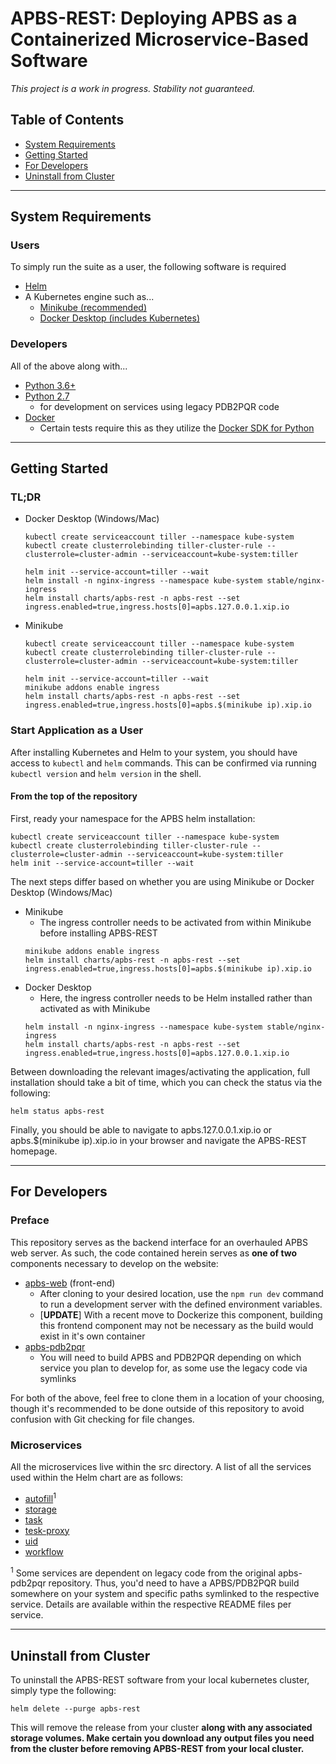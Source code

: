 # APBS-REST: Deploying APBS as a Containerized Microservice-Based Software

*This project is a work in progress. Stability not guaranteed.*

## Table of Contents
* [System Requirements](#system-requirements)
* [Getting Started](#getting-started)
* [For Developers](#for-developers)
* [Uninstall from Cluster](#uninstall-from-cluster)
<!-- * [Setup](##Setup)
* [Execution](##Execution) -->

<hr/>

## System Requirements
### Users
To simply run the suite as a user, the following software is required
- [Helm](https://helm.sh/) 
- A Kubernetes engine such as...
    - [Minikube (recommended)](https://kubernetes.io/docs/tasks/tools/install-minikube/)
    - [Docker Desktop (includes Kubernetes)](https://www.docker.com/products/docker-desktop)
### Developers
All of the above along with...
- [Python 3.6+](https://www.python.org/downloads/)
- [Python 2.7](https://www.python.org/downloads/release/python-2716/)
    - for development on services using legacy PDB2PQR code
- [Docker](https://docs.docker.com/install/)
    - Certain tests require this as they utilize the [Docker SDK for Python](https://docker-py.readthedocs.io/en/stable/)

<hr/>

## Getting Started

### TL;DR
- Docker Desktop (Windows/Mac)
    ```shell
    kubectl create serviceaccount tiller --namespace kube-system
    kubectl create clusterrolebinding tiller-cluster-rule --clusterrole=cluster-admin --serviceaccount=kube-system:tiller
    
    helm init --service-account=tiller --wait
    helm install -n nginx-ingress --namespace kube-system stable/nginx-ingress
    helm install charts/apbs-rest -n apbs-rest --set ingress.enabled=true,ingress.hosts[0]=apbs.127.0.0.1.xip.io
    ```

- Minikube
    ```shell
    kubectl create serviceaccount tiller --namespace kube-system
    kubectl create clusterrolebinding tiller-cluster-rule --clusterrole=cluster-admin --serviceaccount=kube-system:tiller

    helm init --service-account=tiller --wait
    minikube addons enable ingress
    helm install charts/apbs-rest -n apbs-rest --set ingress.enabled=true,ingress.hosts[0]=apbs.$(minikube ip).xip.io
    ```


### Start Application as a User

After installing Kubernetes and Helm to your system, you should have access to ```kubectl``` and ```helm``` commands. This can be confirmed via running ```kubectl version``` and ```helm version``` in the shell.

#### From the top of the repository
First, ready your namespace for the APBS helm installation:
```shell
kubectl create serviceaccount tiller --namespace kube-system
kubectl create clusterrolebinding tiller-cluster-rule --clusterrole=cluster-admin --serviceaccount=kube-system:tiller
helm init --service-account=tiller --wait
```

The next steps differ based on whether you are using Minikube or Docker Desktop (Windows/Mac)
- Minikube
    - The ingress controller needs to be activated from within Minikube before installing APBS-REST
    ```shell
    minikube addons enable ingress
    helm install charts/apbs-rest -n apbs-rest --set ingress.enabled=true,ingress.hosts[0]=apbs.$(minikube ip).xip.io
    ```
- Docker Desktop
    - Here, the ingress controller needs to be Helm installed rather than activated as with Minikube
    ```shell
    helm install -n nginx-ingress --namespace kube-system stable/nginx-ingress
    helm install charts/apbs-rest -n apbs-rest --set ingress.enabled=true,ingress.hosts[0]=apbs.127.0.0.1.xip.io
    ```

Between downloading the relevant images/activating the application, full installation should take a bit of time, which you can check the status via the following:
```shell
helm status apbs-rest
```

Finally, you should be able to navigate to apbs.127.0.0.1.xip.io or apbs.$(minikube ip).xip.io in your browser and navigate the APBS-REST homepage.

<hr/>


## For Developers

### Preface
This repository serves as the backend interface for an overhauled APBS web server.  As such, the code contained herein serves as **one of two** components necessary to develop on the website:
* [apbs-web](https://github.com/Eo300/apbs-web) (front-end)
  * After cloning to your desired location, use the ```npm run dev``` command to run a development server with the defined environment variables.
  * [**UPDATE**] With a recent move to Dockerize this component, building this frontend component may not be necessary as the build would exist in it's own container
* [apbs-pdb2pqr](https://github.com/Electrostatics/apbs-pdb2pqr)  
  * You will need to build APBS and PDB2PQR depending on which service you plan to develop for, as some use the legacy code via symlinks

For both of the above, feel free to clone them in a location of your choosing, though it's recommended to be done outside of this repository to avoid confusion with Git checking for file changes.

### Microservices

All the microservices live within the src directory. A list of all the services used within the Helm chart are as follows:
- [autofill](src/autofill)<sup>1</sup>
- [storage](src/storage)
- [task](src/task)
- [tesk-proxy](src/tesk)
- [uid](src/uid)
- [workflow](src/v2_workflow)

<sup>1</sup> Some services are dependent on legacy code from the original apbs-pdb2pqr repository.  Thus, you'd need to have a APBS/PDB2PQR build somewhere on your system and specific paths symlinked to the respective service.  Details are available within the respective README files per service.

<hr/>

## Uninstall from Cluster
To uninstall the APBS-REST software from your local kubernetes cluster, simply type the following:
```
helm delete --purge apbs-rest
```
This will remove the release from your cluster **along with any associated storage volumes.  Make certain you download any output files you need from the cluster before removing APBS-REST from your local cluster.**

<!-- ## Setup
### Initiate Python virtualenv "./venv/"  
From the repository root, run [initVenv.sh](initVenv.sh), which will build a Python virtualenv at "./venv" and installs the necessary Python modules within it.
```shell
./initVenv.sh
```

### Create Symbolic Link to Your PDB2PQR Build Directory
From the repository root:
```shell
ln -s <PATH TO PDB2PQR BUILD DIRECTORY> ./pdb2pqr_build
```

### Copy edited PDB2PQR *.py files into build directory  
From the repository root, copy the related PDB2PQR files ([main_cgi.py](src/pdb2pqr_build_materials/main_cgi.py), [apbs_cgi.py](src/pdb2pqr_build_materials/apbs_cgi.py), and [querystatus.py](src/pdb2pqr_build_materials/querystatus.py)) into the build directory as they are modified to work with the Flask server
```shell
cp main_cgi.py apbs_cgi.py querystatus.py ./pdb2pqr_build/.
```  
Alternatively, you may create a symbolic link to the aforementioned files instead. **(This is recommended if editing the files as it'd remove the need to constantly copy/paste to see new changes)**

## Execution
### To run the Flask server (Python virtualenv is recommended)
* Usage of a Python virtual environment is recommended (see "Initiate Python virtualenv './venv/'" above)

* Install the latest version of Flask (should already be installed if [initVenv.sh](initVenv.sh) was run)

* From the **repository root**, set the appropriate environment variables for running/debug and have at it
```shell
export FLASK_APP=server.py
export FLASK_DEBUG=1
flask run
``` -->
